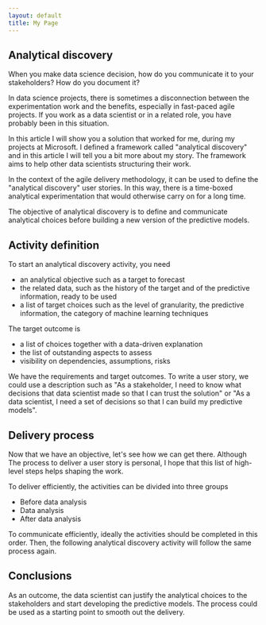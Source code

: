 ```yaml
---
layout: default
title: My Page
---
```


## Analytical discovery

When you make data science decision, how do you communicate it to your stakeholders? How do you document it?

In data science projects, there is sometimes a disconnection between the experimentation work and the benefits, especially in fast-paced agile projects. If you work as a data scientist or in a related role, you have probably been in this situation. 

In this article I will show you a solution that worked for me, during my projects at Microsoft. I defined a framework called "analytical discovery" and in this article I will tell you a bit more about my story. The framework aims to help other data scientists structuring their work.

In the context of the agile delivery methodology, it can be used to define the "analytical discovery" user stories. In this way, there is a time-boxed analytical experimentation that would otherwise carry on for a long time.

The objective of analytical discovery is to define and communicate analytical choices before building a new version of the predictive models.


## Activity definition

To start an analytical discovery activity, you need 

- an analytical objective such as a target to forecast
- the related data, such as the history of the target and of the predictive information, ready to be used
- a list of target choices such as the level of granularity, the predictive information, the category of machine learning techniques

The target outcome is
- a list of choices together with a data-driven explanation
- the list of outstanding aspects to assess
- visibility on dependencies, assumptions, risks

We have the requirements and target outcomes. To write a user story, we could use a description such as "As a stakeholder, I need to know what decisions that data scientist made so that I can trust the solution" or "As a data scientist, I need a set of decisions so that I can build my predictive models".


## Delivery process

Now that we have an objective, let's see how we can get there. Although The process to deliver a user story is personal, I hope that this list of high-level steps helps shaping the work.

To deliver efficiently, the activities can be divided into three groups

- Before data analysis
- Data analysis
- After data analysis

To communicate efficiently, ideally the activities should be completed in this order. Then, the following analytical discovery activity will follow the same process again.


## Conclusions

As an outcome, the data scientist can justify the analytical choices to the stakeholders and start developing the predictive models. The process could be used as a starting point to smooth out the delivery.





